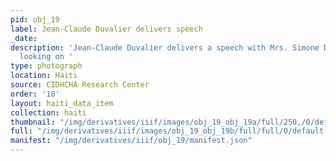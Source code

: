 ```yaml
---
pid: obj_19
label: Jean-Claude Duvalier delivers speech
_date:
description: 'Jean-Claude Duvalier delivers a speech with Mrs. Simone Duvalier
  looking on '
type: photograph
location: Haiti
source: CIDHCHA Research Center
order: '18'
layout: haiti_data_item
collection: haiti
thumbnail: "/img/derivatives/iiif/images/obj_19_obj_19a/full/250,/0/default.jpg"
full: "/img/derivatives/iiif/images/obj_19_obj_19b/full/full/0/default.jpg"
manifest: "/img/derivatives/iiif/obj_19/manifest.json"
---
```

